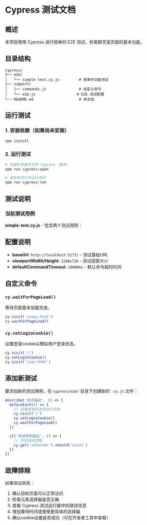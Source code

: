 # Cypress 测试文档

## 概述

本项目使用 Cypress 进行简单的 E2E 测试，检查聊天室页面的基本功能。

## 目录结构

```
cypress/
├── e2e/
│   └── simple-test.cy.js         # 简单的功能测试
├── support/
│   ├── commands.js               # 自定义命令
│   └── e2e.js                   # E2E 测试配置
└── README.md                     # 本文档
```

## 运行测试

### 1. 安装依赖（如果尚未安装）

```bash
npm install
```

### 2. 运行测试

```bash
# 在图形界面中打开 Cypress（推荐）
npm run cypress:open

# 或在命令行中运行测试
npm run cypress:run
```

## 测试说明

### 当前测试用例

**simple-test.cy.js** - 包含两个测试用例：

## 配置说明

- **baseUrl**: `http://localhost:5173/` - 测试基础URL
- **viewportWidth/Height**: `1280x720` - 测试视窗大小
- **defaultCommandTimeout**: `10000ms` - 默认命令超时时间

## 自定义命令

### `cy.waitForPageLoad()`
等待页面基本加载完成。

```javascript
cy.visit('/xxxx.html')
cy.waitForPageLoad()
```

### `cy.setLoginCookie()`
设置登录cookie以模拟用户登录状态。

```javascript
cy.visit('/')
cy.setLoginCookie()
cy.visit('/xxx.html')
```

## 添加新测试

要添加新的测试用例，在 `cypress/e2e/` 目录下创建新的 `.cy.js` 文件：

```javascript
describe('测试描述', () => {
  beforeEach(() => {
    // 设置登录状态和访问页面
    cy.visit('/')
    cy.setLoginCookie()
    cy.waitForPageLoad()
  })

  it('测试用例描述', () => {
    // 你的测试逻辑
    cy.get('selector').should('exist')
  })
})
```

## 故障排除

如果测试失败：
1. 确认目标页面可以正常访问
2. 检查元素选择器是否正确
3. 查看 Cypress 测试运行器中的错误信息
4. 增加等待时间或使用更具体的选择器
5. 确认cookie设置是否成功（可在开发者工具中查看） 